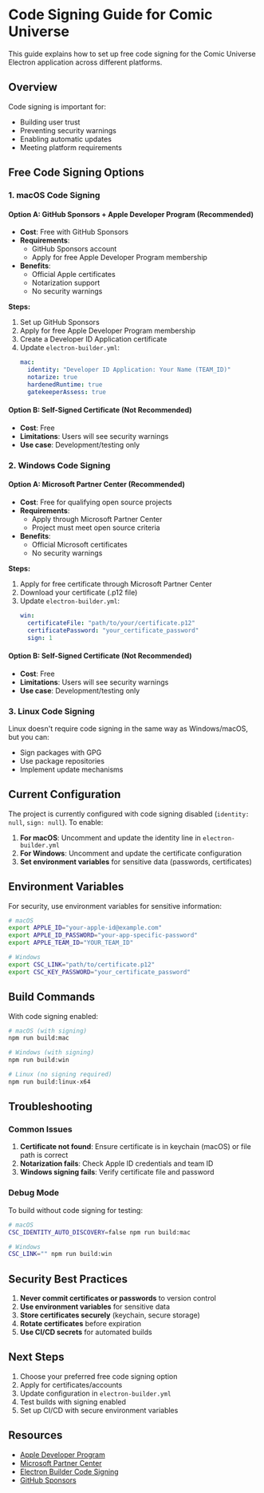 # Code Signing Guide for Comic Universe

This guide explains how to set up free code signing for the Comic Universe Electron application across different platforms.

## Overview

Code signing is important for:
- Building user trust
- Preventing security warnings
- Enabling automatic updates
- Meeting platform requirements

## Free Code Signing Options

### 1. macOS Code Signing

#### Option A: GitHub Sponsors + Apple Developer Program (Recommended)
- **Cost**: Free with GitHub Sponsors
- **Requirements**: 
  - GitHub Sponsors account
  - Apply for free Apple Developer Program membership
- **Benefits**: 
  - Official Apple certificates
  - Notarization support
  - No security warnings

**Steps:**
1. Set up GitHub Sponsors
2. Apply for free Apple Developer Program membership
3. Create a Developer ID Application certificate
4. Update `electron-builder.yml`:
   ```yaml
   mac:
     identity: "Developer ID Application: Your Name (TEAM_ID)"
     notarize: true
     hardenedRuntime: true
     gatekeeperAssess: true
   ```

#### Option B: Self-Signed Certificate (Not Recommended)
- **Cost**: Free
- **Limitations**: Users will see security warnings
- **Use case**: Development/testing only

### 2. Windows Code Signing

#### Option A: Microsoft Partner Center (Recommended)
- **Cost**: Free for qualifying open source projects
- **Requirements**: 
  - Apply through Microsoft Partner Center
  - Project must meet open source criteria
- **Benefits**: 
  - Official Microsoft certificates
  - No security warnings

**Steps:**
1. Apply for free certificate through Microsoft Partner Center
2. Download your certificate (.p12 file)
3. Update `electron-builder.yml`:
   ```yaml
   win:
     certificateFile: "path/to/your/certificate.p12"
     certificatePassword: "your_certificate_password"
     sign: 1
   ```

#### Option B: Self-Signed Certificate (Not Recommended)
- **Cost**: Free
- **Limitations**: Users will see security warnings
- **Use case**: Development/testing only

### 3. Linux Code Signing

Linux doesn't require code signing in the same way as Windows/macOS, but you can:
- Sign packages with GPG
- Use package repositories
- Implement update mechanisms

## Current Configuration

The project is currently configured with code signing disabled (`identity: null`, `sign: null`). To enable:

1. **For macOS**: Uncomment and update the identity line in `electron-builder.yml`
2. **For Windows**: Uncomment and update the certificate configuration
3. **Set environment variables** for sensitive data (passwords, certificates)

## Environment Variables

For security, use environment variables for sensitive information:

```bash
# macOS
export APPLE_ID="your-apple-id@example.com"
export APPLE_ID_PASSWORD="your-app-specific-password"
export APPLE_TEAM_ID="YOUR_TEAM_ID"

# Windows
export CSC_LINK="path/to/certificate.p12"
export CSC_KEY_PASSWORD="your_certificate_password"
```

## Build Commands

With code signing enabled:

```bash
# macOS (with signing)
npm run build:mac

# Windows (with signing)
npm run build:win

# Linux (no signing required)
npm run build:linux-x64
```

## Troubleshooting

### Common Issues

1. **Certificate not found**: Ensure certificate is in keychain (macOS) or file path is correct
2. **Notarization fails**: Check Apple ID credentials and team ID
3. **Windows signing fails**: Verify certificate file and password

### Debug Mode

To build without code signing for testing:
```bash
# macOS
CSC_IDENTITY_AUTO_DISCOVERY=false npm run build:mac

# Windows
CSC_LINK="" npm run build:win
```

## Security Best Practices

1. **Never commit certificates or passwords** to version control
2. **Use environment variables** for sensitive data
3. **Store certificates securely** (keychain, secure storage)
4. **Rotate certificates** before expiration
5. **Use CI/CD secrets** for automated builds

## Next Steps

1. Choose your preferred free code signing option
2. Apply for certificates/accounts
3. Update configuration in `electron-builder.yml`
4. Test builds with signing enabled
5. Set up CI/CD with secure environment variables

## Resources

- [Apple Developer Program](https://developer.apple.com/programs/)
- [Microsoft Partner Center](https://partner.microsoft.com/)
- [Electron Builder Code Signing](https://www.electron.build/code-signing)
- [GitHub Sponsors](https://github.com/sponsors)

